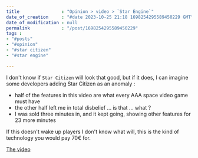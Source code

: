 ```yaml
---
title                : "Opinion > video > `Star Engine`"
date_of_creation     : "#date 2023-10-25 21:18 1698254295589450229 GMT"
date_of_modification : null
permalink            : "/post/1698254295589450229"
tags :
- "#posts"
- "#opinion"
- "#star citizen"
- "#star engine"

---
```


I don't know if `Star Citizen` will look that good, but if it does, I can imagine some developers adding Star Citizen as an anomaly :
- half of the features in this video are what every AAA space video game must have
- the other half left me in total disbelief ... is that ... what ?
- I was sold three minutes in, and it kept going, showing other features for 23 more minutes

If this doesn't wake up players I don't know what will, this is the kind of technology you would pay 70€ for.

[The video](/post/1698253192118430040)
